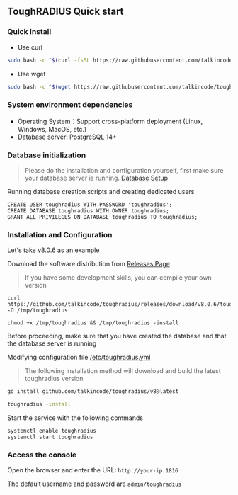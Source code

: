 ## ToughRADIUS Quick start

### Quick Install

- Use curl 

```bash
sudo bash -c "$(curl -fsSL https://raw.githubusercontent.com/talkincode/toughradius/main/installer.sh)"
```

- Use wget

```bash
sudo bash -c "$(wget https://raw.githubusercontent.com/talkincode/toughradius/main/installer.sh -O -)"
```

### System environment dependencies

- Operating System：Support cross-platform deployment (Linux, Windows, MacOS, etc.)
- Database server: PostgreSQL 14+

### Database initialization

> Please do the installation and configuration yourself, first make sure your database server is running. [Database Setup](https://github.com/talkincode/toughradius/wiki/Database-Setup)

Running database creation scripts and creating dedicated users

```
CREATE USER toughradius WITH PASSWORD 'toughradius';
CREATE DATABASE toughradius WITH OWNER toughradius;
GRANT ALL PRIVILEGES ON DATABASE toughradius TO toughradius;
```

### Installation and Configuration

Let's take v8.0.6 as an example

Download the software distribution from [Releases Page](https://github.com/talkincode/toughradius/releases)

> If you have some development skills, you can compile your own version

```
curl https://github.com/talkincode/toughradius/releases/download/v8.0.6/toughradius_amd64 -O /tmp/toughradius

chmod +x /tmp/toughradius && /tmp/toughradius -install

```

Before proceeding, make sure that you have created the database and that the database server is running

Modifying configuration file [/etc/toughradius.yml](Configuration.md)


> The following installation method will download and build the latest toughradius version 

```bash
go install github.com/talkincode/toughradius/v8@latest

toughradius -install
```

Start the service with the following commands

    systemctl enable toughradius
    systemctl start toughradius

### Access the console

Open the browser and enter the URL: `http://your-ip:1816`

The default username and password are `admin/toughradius`